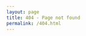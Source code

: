```yaml
---
layout: page
title: 404 - Page not found
permalink: /404.html
---
```

<link rel="stylesheet" href="{{ site.baseurl }}/assets/css/404.css" />
<div class='content' style="">
		  <div class='planet'></div>
  	<div class='astronauta'></div>
</div>


